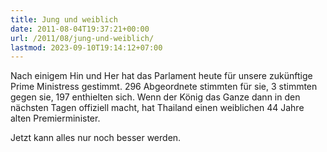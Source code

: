 ```yaml
---
title: Jung und weiblich
date: 2011-08-04T19:37:21+00:00
url: /2011/08/jung-und-weiblich/
lastmod: 2023-09-10T19:14:12+07:00
---
```

Nach einigem Hin und Her hat das Parlament heute für unsere zukünftige Prime Ministress gestimmt. 296 Abgeordnete stimmten für sie, 3 stimmten gegen sie, 197 enthielten sich. Wenn der König das Ganze dann in den nächsten Tagen offiziell macht, hat Thailand einen weiblichen 44 Jahre alten Premierminister.

Jetzt kann alles nur noch besser werden.
